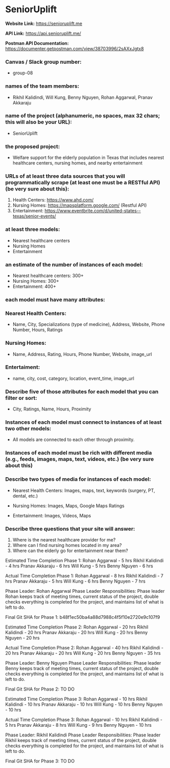 # SeniorUplift
**Website Link:** https://senioruplift.me

**API Link:** https://api.senioruplift.me/ 

**Postman API Documentation:** https://documenter.getpostman.com/view/38703996/2sAXxJgtx8

### Canvas / Slack group number:
* group-08

### names of the team members:
* Rikhil Kalidindi, Will Kung, Benny Nguyen, Rohan Aggarwal, Pranav Akkaraju  

### name of the project (alphanumeric, no spaces, max 32 chars; this will also be your URL):
* SeniorUplift

### the proposed project:
* Welfare support for the elderly population in Texas that includes nearest healthcare centers, nursing homes, and nearby entertainment

### URLs of at least three data sources that you will programmatically scrape (at least one must be a RESTful API) (be very sure about this):
1. Health Centers: https://www.ahd.com/ 
2. Nursing Homes: https://mapsplatform.google.com/ (Restful API)
3. Entertainment: https://www.eventbrite.com/d/united-states--texas/senior-events/


### at least three models:
* Nearest healthcare centers
* Nursing Homes
* Entertainment

### an estimate of the number of instances of each model:
* Nearest healthcare centers: 300+
* Nursing Homes: 300+
* Entertainment: 400+

### each model must have many attributes:

### Nearest Health Centers:
* Name, City, Specializations (type of medicine), Address, Website, Phone Number, Hours, Ratings

### Nursing Homes:
* Name, Address, Rating, Hours, Phone Number, Website, image_url

### Entertaiment:
* name, city, cost, category, location, event_time, image_url

### Describe five of those attributes for each model that you can filter or sort:
* City, Ratings, Name, Hours, Proximity

### Instances of each model must connect to instances of at least two other models:
* All models are connected to each other through proximity.

### Instances of each model must be rich with different media (e.g., feeds, images, maps, text, videos, etc.) (be very sure about this)
### Describe two types of media for instances of each model:
* Nearest Health Centers:
    Images, maps, text, keywords (surgery, PT, dental, etc.)

* Nursing Homes:
    Images, Maps, Google Maps Ratings

* Entertainment:
    Images, Videos, Maps

### Describe three questions that your site will answer:
1. Where is the nearest healthcare provider for me?
2. Where can I find nursing homes located in my area?
3. Where can the elderly go for entertainment near them?


Estimated Time Completion Phase 1:
Rohan Aggarwal - 5 hrs
Rikhil Kalidindi - 4 hrs
Pranav Akkaraju - 6 hrs
Will Kung - 5 hrs
Benny Nguyen - 6 hrs

Actual Time Completion Phase 1:
Rohan Aggarwal - 8 hrs
Rikhil Kalidindi - 7 hrs
Pranav Akkaraju - 5 hrs
Will Kung - 6 hrs
Benny Nguyen - 7 hrs

Phase Leader: Rohan Aggarwal
Phase Leader Responsibilities: Phase leader Rohan keeps track of meeting times, current status of the project, double checks everything is completed for the project, and maintains list of what is left to do.

Final Git SHA for Phase 1: b48f1ec50ba4a88d7988c4f5f10e2720e9c107f9


Estimated Time Completion Phase 2:
Rohan Aggarwal - 20 hrs
Rikhil Kalidindi - 20 hrs
Pranav Akkaraju - 20 hrs
Will Kung - 20 hrs
Benny Nguyen - 20 hrs

Actual Time Completion Phase 2:
Rohan Aggarwal - 40 hrs
Rikhil Kalidindi - 20 hrs
Pranav Akkaraju - 20 hrs
Will Kung - 20 hrs
Benny Nguyen - 35 hrs

Phase Leader: Benny Nguyen
Phase Leader Responsibilities: Phase leader Benny keeps track of meeting times, current status of the project, double checks everything is completed for the project, and maintains list of what is left to do.

Final Git SHA for Phase 2: TO DO


Estimated Time Completion Phase 3:
Rohan Aggarwal - 10 hrs
Rikhil Kalidindi - 10 hrs
Pranav Akkaraju - 10 hrs
Will Kung - 10 hrs
Benny Nguyen - 10 hrs

Actual Time Completion Phase 3:
Rohan Aggarwal - 10 hrs
Rikhil Kalidindi - 5 hrs
Pranav Akkaraju - 8 hrs
Will Kung - 9 hrs
Benny Nguyen - 10 hrs

Phase Leader: Rikhil Kalidindi
Phase Leader Responsibilities: Phase leader Rikhil keeps track of meeting times, current status of the project, double checks everything is completed for the project, and maintains list of what is left to do.

Final Git SHA for Phase 3: TO DO
